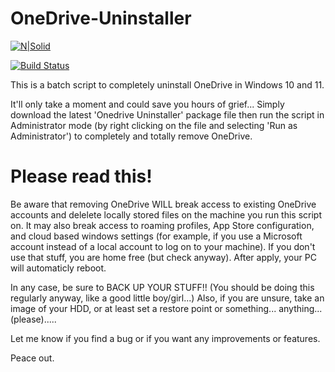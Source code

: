 # OneDrive-Uninstaller

[![N|Solid](https://cldup.com/dTxpPi9lDf.thumb.png)](https://nodesource.com/products/nsolid)

[![Build Status](https://travis-ci.org/joemccann/dillinger.svg?branch=master)](https://travis-ci.org/joemccann/dillinger)

This is a batch script to completely uninstall OneDrive in Windows 10 and 11.

It'll only take a moment and could save you hours of grief...
Simply download the latest 'Onedrive Uninstaller' package file then run the script in Administrator mode (by right clicking on the file and selecting 'Run as Administrator') to completely and totally remove OneDrive.

# Please read this!

Be aware that removing OneDrive WILL break access to existing OneDrive accounts and delelete locally stored files on the machine you run this script on.
It may also break access to roaming profiles, App Store configuration, and cloud based windows settings (for example, if you use a Microsoft account instead of a local account to log on to your machine).
If you don't use that stuff, you are home free (but check anyway).
After apply, your PC will automaticly reboot.

In any case, be sure to BACK UP YOUR STUFF!! (You should be doing this regularly anyway, like a good little boy/girl...)
Also, if you are unsure, take an image of your HDD, or at least set a restore point or something... anything... (please).....

Let me know if you find a bug or if you want any improvements or features.

Peace out. 
